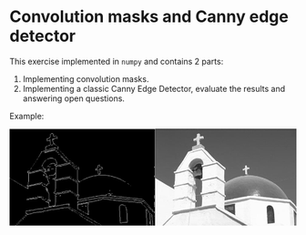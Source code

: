 # Convolution masks and Canny edge detector

This exercise implemented in `numpy` and contains 2 parts:

1. Implementing convolution masks.
2. Implementing a classic Canny Edge Detector, evaluate the results and answering open questions.


Example:

![Alt Text](https://github.com/freddd1/Computer-vision/blob/main/convolution-mask-and-canny-edge/images/results.png)
